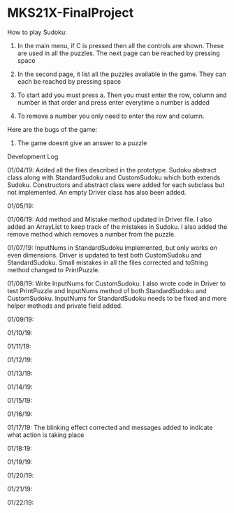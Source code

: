 # MKS21X-FinalProject

How to play Sudoku:

1. In the main menu, if C is pressed then all the controls are shown. These are used in all the puzzles. The next page can be reached by pressing space

2. In the second page, it list all the puzzles available in the game. They can each be reached by pressing space

3. To start add you must press a. Then you must enter the row, column and number in that order and press enter everytime a number is added

4. To remove a number you only need to enter the row and column.

Here are the bugs of the game:

1. The game doesnt give an answer to a puzzle

Development Log

01/04/19: Added all the files described in the prototype. Sudoku abstract class along with StandardSudoku and CustomSudoku which both 
extends Sudoku. Constructors and abstract class were added for each subclass but not implemented. An empty Driver class has also been added.

01/05/19:

01/06/19: Add method and Mistake method updated in Driver file. I also added an ArrayList to keep track of the mistakes in Sudoku. I also added the remove method which removes a number from the puzzle.

01/07/19: InputNums in StandardSudoku implemented, but only works on even dimensions. Driver is updated to test both CustomSudoku and StandardSudoku. Small mistakes in all the files corrected and toString method changed to PrintPuzzle.

01/08/19: Write InputNums for CustomSudoku. I also wrote code in Driver to test PrintPuzzle and InputNums method of both StandardSudoku and CustomSudoku. InputNums for StandardSudoku needs to be fixed and more helper methods and private field added.

01/09/19:

01/10/19:

01/11/19:

01/12/19:

01/13/19:

01/14/19:

01/15/19:

01/16/19:

01/17/19: The blinking effect corrected and messages added to indicate what action is taking place

01/18:19:

01/19/19:

01/20/19:

01/21/19:

01/22/19:



